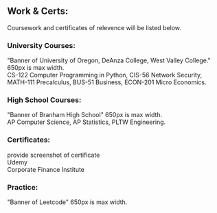 ## Work & Certs:
Coursework and certificates of relevence will be listed below.

### University Courses:<br>
"Banner of University of Oregon, DeAnza College, West Valley College." 650px is max width.<br>
CS-122 Computer Programming in Python, CIS-56 Network Security, MATH-111 Precalculus, BUS-51 Business, ECON-201 Micro Economics.

### High School Courses:<br>
"Banner of Branham High School" 650px is max width.<br>
AP Computer Science, AP Statistics, PLTW Engineering.

### Certificates:<br>
provide screenshot of certificate
<br>
Udemy
<br>
Corporate Finance Institute

### Practice:
"Banner of Leetcode" 650px is max width.